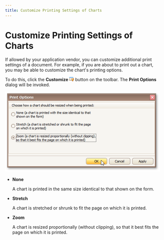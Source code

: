 ```yaml
---
title: Customize Printing Settings of Charts
---
```

# Customize Printing Settings of Charts
If allowed by your application vendor, you can customize additional print settings of a document. For example, if you are about to print out a chart, you may be able to customize the chart's printing options.

To do this, click the **Customize** ![previewButtonCustomize](../../../../images/img7442.png) button on the toolbar. The **Print Options** dialog will be invoked.

![PreviewPrintableEditorChart](../../../../images/img7445.png)
* **None**
	
	A chart is printed in the same size identical to that shown on the form.
* **Stretch**
	
	A chart is stretched or shrunk to fit the page on which it is printed.
* **Zoom**
	
	A chart is resized proportionally (without clipping), so that it best fits the page on which it is printed.